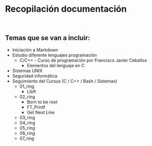 # Recopilación documentación

  &nbsp;
## Temas que se van a incluir:

- Iniciación a Markdown
- Estudio diferente lenguajes programación
    - C/C++ - Curso de programación por Francisco Javier Ceballos
        - Elementos del lenguaje en C
- Sistemas UNIX
- Seguridad informática
- Seguimiento del Cursus (C / C++ / Bash / Sistemas)
	- 01_ring
		- Libft
	- 02_ring
		- Born to be root
		- FT_Printf
		- Get Next Line
	- 03_ring
	- 04_ring
	- 05_ring
	- 06_ring
	- 07_ring
